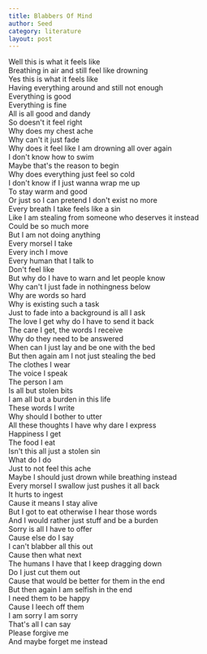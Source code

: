 ```yaml
---
title: Blabbers Of Mind
author: Seed
category: literature
layout: post
---
```

Well this is what it feels like  
Breathing in air and still feel like drowning  
Yes this is what it feels like  
Having everything around and still not enough  
Everything is good  
Everything is fine  
All is all good and dandy  
So doesn't it feel right  
Why does my chest ache  
Why can't it just fade  
Why does it feel like I am drowning all over again  
I don't know how to swim  
Maybe that's the reason to begin  
Why does everything just feel so cold  
I don't know if I just wanna wrap me up  
To stay warm and good  
Or just so I can pretend I don't exist no more  
Every breath I take feels like a sin  
Like I am stealing from someone who deserves it instead  
Could be so much more  
But I am not doing anything  
Every morsel I take  
Every inch I move  
Every human that I talk to  
Don't feel like  
But why do I have to warn and let people know  
Why can't I just fade in nothingness below  
Why are words so hard  
Why is existing such a task  
Just to fade into a background is all I ask  
The love I get why do I have to send it back  
The care I get, the words I receive  
Why do they need to be answered  
When can I just lay and be one with the bed  
But then again am I not just stealing the bed  
The clothes I wear  
The voice I speak  
The person I am  
Is all but stolen bits  
I am all but a burden in this life  
These words I write  
Why should I bother to utter  
All these thoughts I have why dare I express  
Happiness I get  
The food I eat  
Isn't this all just a stolen sin  
What do I do  
Just to not feel this ache  
Maybe I should just drown while breathing instead  
Every morsel I swallow just pushes it all back  
It hurts to ingest  
Cause it means I stay alive  
But I got to eat otherwise I hear those words  
And I would rather just stuff and be a burden  
Sorry is all I have to offer  
Cause else do I say  
I can't blabber all this out  
Cause then what next  
The humans I have that I keep dragging down  
Do I just cut them out  
Cause that would be better for them in the end  
But then again I am selfish in the end  
I need them to be happy  
Cause I leech off them  
I am sorry I am sorry  
That's all I can say  
Please forgive me  
And maybe forget me instead
